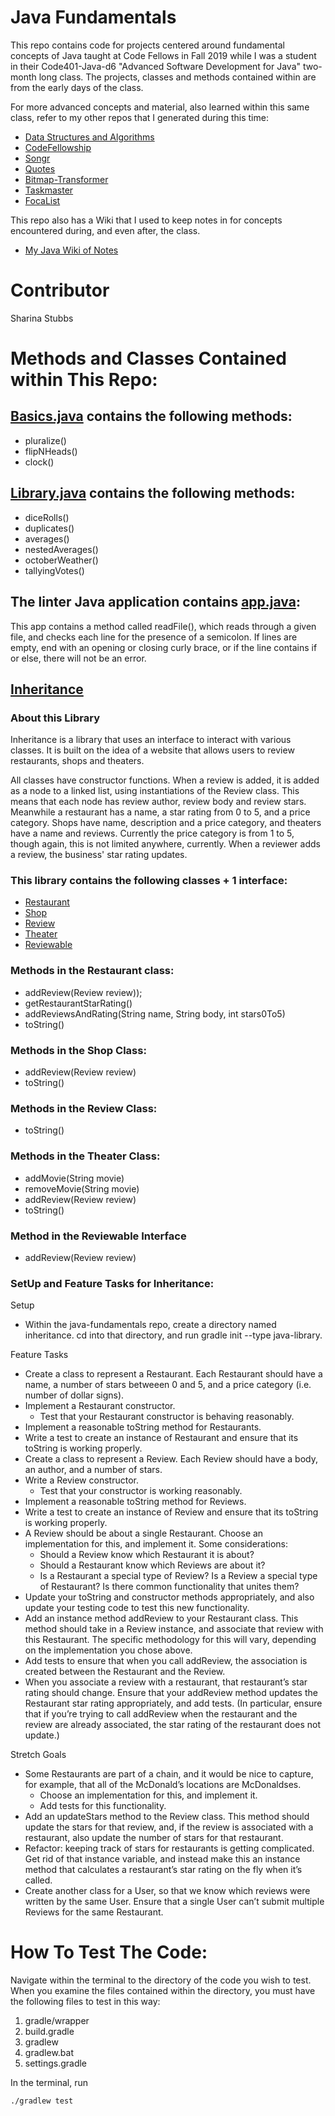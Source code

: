 # Java Fundamentals
This repo contains code for projects centered around fundamental concepts of Java taught at Code Fellows in Fall 2019 while I was a student in their Code401-Java-d6 "Advanced Software Development for Java" two-month long class. The projects, classes and methods contained within are from the early days of the class.

For more advanced concepts and material, also learned within this same class, refer to my other repos that I generated during this time:
* [Data Structures and Algorithms](https://github.com/SharinaS/data-structures-and-algorithms)
* [CodeFellowship](https://github.com/SharinaS/codefellowship)
* [Songr](https://github.com/SharinaS/songr)
* [Quotes](https://github.com/SharinaS/quotes)
* [Bitmap-Transformer](https://github.com/SharinaS/bitmap-transformer)
* [Taskmaster](https://github.com/SharinaS/taskmaster)
* [FocaList](https://github.com/401-Focal-Point/Focalist)

This repo also has a Wiki that I used to keep notes in for concepts encountered during, and even after, the class.
* [My Java Wiki of Notes](https://github.com/SharinaS/java-fundamentals/wiki)

# Contributor
Sharina Stubbs

# Methods and Classes Contained within This Repo:
## [Basics.java](https://github.com/SharinaS/java-fundamentals/blob/master/basics/Basics.java) contains the following methods:
* pluralize()
* flipNHeads()
* clock()

## [Library.java](https://github.com/SharinaS/java-fundamentals/blob/master/basiclibrary/src/main/java/basiclibrary/Library.java) contains the following methods:
* diceRolls()
* duplicates()
* averages()
* nestedAverages()
* octoberWeather()
* tallyingVotes()

## The linter Java application contains [app.java](https://github.com/SharinaS/java-fundamentals/blob/master/linter/src/main/java/linter/App.java):
This app contains a method called readFile(), which reads through a given file, and checks each line for the presence of a semicolon. If lines are empty, end with an opening or closing curly brace, or if the line contains if or else, there will not be an error. 

## [Inheritance](https://github.com/SharinaS/java-fundamentals/tree/master/inheritance) 
### About this Library
Inheritance is a library that uses an interface to interact with various classes. It is built on the idea of a website that allows users to review restaurants, shops and theaters.

All classes have constructor functions. When a review is added, it is added as a node to a linked list, using instantiations of the Review class. This means that each node has review author, review body and review stars. Meanwhile a restaurant has a name, a star rating from 0 to 5, and a price category. Shops have name, description and a price category, and theaters have a name and reviews. Currently the price category is from 1 to 5, though again, this is not limited anywhere, currently. When a reviewer adds a review, the business' star rating updates. 

### This library contains the following classes + 1 interface:
* [Restaurant](https://github.com/SharinaS/java-fundamentals/blob/master/inheritance/src/main/java/inheritance/Restaurant.java) 
* [Shop](https://github.com/SharinaS/java-fundamentals/blob/master/inheritance/src/main/java/inheritance/Shop.java)
* [Review](https://github.com/SharinaS/java-fundamentals/blob/master/inheritance/src/main/java/inheritance/Review.java)
* [Theater](https://github.com/SharinaS/java-fundamentals/blob/master/inheritance/src/main/java/inheritance/Theater.java)
* [Reviewable](https://github.com/SharinaS/java-fundamentals/blob/master/inheritance/src/main/java/inheritance/Reviewable.java)

### Methods in the Restaurant class:
* addReview(Review review));
* getRestaurantStarRating()
* addReviewsAndRating(String name, String body, int stars0To5)
* toString()

### Methods in the Shop Class:
* addReview(Review review)
* toString()

### Methods in the Review Class:
* toString()

### Methods in the Theater Class:
* addMovie(String movie)
* removeMovie(String movie)
* addReview(Review review)
* toString()

### Method in the Reviewable Interface
* addReview(Review review)

### SetUp and Feature Tasks for Inheritance:
Setup
* Within the java-fundamentals repo, create a directory named inheritance. cd into that directory, and run gradle init --type java-library.

Feature Tasks
* Create a class to represent a Restaurant. Each Restaurant should have a name, a number of stars betweeen 0 and 5, and a price category (i.e. number of dollar signs).
* Implement a Restaurant constructor.
  * Test that your Restaurant constructor is behaving reasonably.
* Implement a reasonable toString method for Restaurants.
* Write a test to create an instance of Restaurant and ensure that its toString is working properly.
* Create a class to represent a Review. Each Review should have a body, an author, and a number of stars.
* Write a Review constructor.
  * Test that your constructor is working reasonably.
* Implement a reasonable toString method for Reviews.
* Write a test to create an instance of Review and ensure that its toString is working properly.
* A Review should be about a single Restaurant. Choose an implementation for this, and implement it. Some considerations:
  * Should a Review know which Restaurant it is about?
  * Should a Restaurant know which Reviews are about it?
  * Is a Restaurant a special type of Review? Is a Review a special type of Restaurant? Is there common functionality that unites them?
* Update your toString and constructor methods appropriately, and also update your testing code to test this new functionality.
* Add an instance method addReview to your Restaurant class. This method should take in a Review instance, and associate that review with this Restaurant. The specific methodology for this will vary, depending on the implementation you chose above.
* Add tests to ensure that when you call addReview, the association is created between the Restaurant and the Review.
* When you associate a review with a restaurant, that restaurant’s star rating should change. Ensure that your addReview method updates the Restaurant star rating appropriately, and add tests. (In particular, ensure that if you’re trying to call addReview when the restaurant and the review are already associated, the star rating of the restaurant does not update.)

Stretch Goals
* Some Restaurants are part of a chain, and it would be nice to capture, for example, that all of the McDonald’s locations are McDonaldses.
  * Choose an implementation for this, and implement it.
  * Add tests for this functionality.
* Add an updateStars method to the Review class. This method should update the stars for that review, and, if the review is associated with a restaurant, also update the number of stars for that restaurant.
* Refactor: keeping track of stars for restaurants is getting complicated. Get rid of that instance variable, and instead make this an instance method that calculates a restaurant’s star rating on the fly when it’s called.
* Create another class for a User, so that we know which reviews were written by the same User. Ensure that a single User can’t submit multiple Reviews for the same Restaurant.

# How To Test The Code:
Navigate within the terminal to the directory of the code you wish to test. When you examine the files contained within the directory, you must have the following files to test in this way:
1. gradle/wrapper
2. build.gradle
3. gradlew
4. gradlew.bat
5. settings.gradle

In the terminal, run 
```
./gradlew test
```
